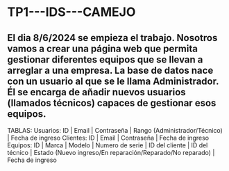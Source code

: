 # TP1---IDS---CAMEJO
El dia 8/6/2024 se empieza el trabajo.
Nosotros vamos a crear una página web que permita gestionar diferentes equipos que se llevan a arreglar a una empresa. La base de datos nace con un usuario al que se le llama Administrador. Él se encarga de añadir nuevos usuarios (llamados técnicos) capaces de gestionar esos equipos.
------------------------------
TABLAS:
Usuarios: ID | Email | Contraseña | Rango (Administrador/Técnico) | Fecha de ingreso
Clientes: ID | Email | Contraseña | Fecha de ingreso
Equipos: ID | Marca | Modelo | Numero de serie | ID del cliente | ID del técnico | Estado (Nuevo ingreso/En reparación/Reparado/No reparado) | Fecha de ingreso
